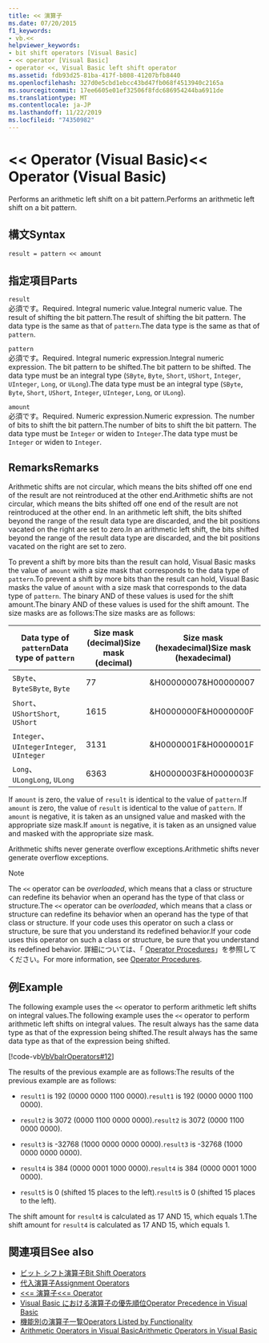 ```yaml
---
title: << 演算子
ms.date: 07/20/2015
f1_keywords:
- vb.<<
helpviewer_keywords:
- bit shift operators [Visual Basic]
- << operator [Visual Basic]
- operator <<, Visual Basic left shift operator
ms.assetid: fdb93d25-81ba-417f-b808-41207bfb8440
ms.openlocfilehash: 327d0e5cbd1ebcc43bd47fb068f4513940c2165a
ms.sourcegitcommit: 17ee6605e01ef32506f8fdc686954244ba6911de
ms.translationtype: MT
ms.contentlocale: ja-JP
ms.lasthandoff: 11/22/2019
ms.locfileid: "74350982"
---
```

# <a name="-operator-visual-basic"></a><span data-ttu-id="a46d5-102">\<\< Operator (Visual Basic)</span><span class="sxs-lookup"><span data-stu-id="a46d5-102">\<\< Operator (Visual Basic)</span></span>
<span data-ttu-id="a46d5-103">Performs an arithmetic left shift on a bit pattern.</span><span class="sxs-lookup"><span data-stu-id="a46d5-103">Performs an arithmetic left shift on a bit pattern.</span></span>  
  
## <a name="syntax"></a><span data-ttu-id="a46d5-104">構文</span><span class="sxs-lookup"><span data-stu-id="a46d5-104">Syntax</span></span>  
  
```vb  
result = pattern << amount  
```  
  
## <a name="parts"></a><span data-ttu-id="a46d5-105">指定項目</span><span class="sxs-lookup"><span data-stu-id="a46d5-105">Parts</span></span>  
 `result`  
 <span data-ttu-id="a46d5-106">必須です。</span><span class="sxs-lookup"><span data-stu-id="a46d5-106">Required.</span></span> <span data-ttu-id="a46d5-107">Integral numeric value.</span><span class="sxs-lookup"><span data-stu-id="a46d5-107">Integral numeric value.</span></span> <span data-ttu-id="a46d5-108">The result of shifting the bit pattern.</span><span class="sxs-lookup"><span data-stu-id="a46d5-108">The result of shifting the bit pattern.</span></span> <span data-ttu-id="a46d5-109">The data type is the same as that of `pattern`.</span><span class="sxs-lookup"><span data-stu-id="a46d5-109">The data type is the same as that of `pattern`.</span></span>  
  
 `pattern`  
 <span data-ttu-id="a46d5-110">必須です。</span><span class="sxs-lookup"><span data-stu-id="a46d5-110">Required.</span></span> <span data-ttu-id="a46d5-111">Integral numeric expression.</span><span class="sxs-lookup"><span data-stu-id="a46d5-111">Integral numeric expression.</span></span> <span data-ttu-id="a46d5-112">The bit pattern to be shifted.</span><span class="sxs-lookup"><span data-stu-id="a46d5-112">The bit pattern to be shifted.</span></span> <span data-ttu-id="a46d5-113">The data type must be an integral type (`SByte`, `Byte`, `Short`, `UShort`, `Integer`, `UInteger`, `Long`, or `ULong`).</span><span class="sxs-lookup"><span data-stu-id="a46d5-113">The data type must be an integral type (`SByte`, `Byte`, `Short`, `UShort`, `Integer`, `UInteger`, `Long`, or `ULong`).</span></span>  
  
 `amount`  
 <span data-ttu-id="a46d5-114">必須です。</span><span class="sxs-lookup"><span data-stu-id="a46d5-114">Required.</span></span> <span data-ttu-id="a46d5-115">Numeric expression.</span><span class="sxs-lookup"><span data-stu-id="a46d5-115">Numeric expression.</span></span> <span data-ttu-id="a46d5-116">The number of bits to shift the bit pattern.</span><span class="sxs-lookup"><span data-stu-id="a46d5-116">The number of bits to shift the bit pattern.</span></span> <span data-ttu-id="a46d5-117">The data type must be `Integer` or widen to `Integer`.</span><span class="sxs-lookup"><span data-stu-id="a46d5-117">The data type must be `Integer` or widen to `Integer`.</span></span>  
  
## <a name="remarks"></a><span data-ttu-id="a46d5-118">Remarks</span><span class="sxs-lookup"><span data-stu-id="a46d5-118">Remarks</span></span>  
 <span data-ttu-id="a46d5-119">Arithmetic shifts are not circular, which means the bits shifted off one end of the result are not reintroduced at the other end.</span><span class="sxs-lookup"><span data-stu-id="a46d5-119">Arithmetic shifts are not circular, which means the bits shifted off one end of the result are not reintroduced at the other end.</span></span> <span data-ttu-id="a46d5-120">In an arithmetic left shift, the bits shifted beyond the range of the result data type are discarded, and the bit positions vacated on the right are set to zero.</span><span class="sxs-lookup"><span data-stu-id="a46d5-120">In an arithmetic left shift, the bits shifted beyond the range of the result data type are discarded, and the bit positions vacated on the right are set to zero.</span></span>  
  
 <span data-ttu-id="a46d5-121">To prevent a shift by more bits than the result can hold, Visual Basic masks the value of `amount` with a size mask that corresponds to the data type of `pattern`.</span><span class="sxs-lookup"><span data-stu-id="a46d5-121">To prevent a shift by more bits than the result can hold, Visual Basic masks the value of `amount` with a size mask that corresponds to the data type of `pattern`.</span></span> <span data-ttu-id="a46d5-122">The binary AND of these values is used for the shift amount.</span><span class="sxs-lookup"><span data-stu-id="a46d5-122">The binary AND of these values is used for the shift amount.</span></span> <span data-ttu-id="a46d5-123">The size masks are as follows:</span><span class="sxs-lookup"><span data-stu-id="a46d5-123">The size masks are as follows:</span></span>  
  
|<span data-ttu-id="a46d5-124">Data type of `pattern`</span><span class="sxs-lookup"><span data-stu-id="a46d5-124">Data type of `pattern`</span></span>|<span data-ttu-id="a46d5-125">Size mask (decimal)</span><span class="sxs-lookup"><span data-stu-id="a46d5-125">Size mask (decimal)</span></span>|<span data-ttu-id="a46d5-126">Size mask (hexadecimal)</span><span class="sxs-lookup"><span data-stu-id="a46d5-126">Size mask (hexadecimal)</span></span>|  
|----------------------------|---------------------------|-------------------------------|  
|<span data-ttu-id="a46d5-127">`SByte`、 `Byte`</span><span class="sxs-lookup"><span data-stu-id="a46d5-127">`SByte`, `Byte`</span></span>|<span data-ttu-id="a46d5-128">7</span><span class="sxs-lookup"><span data-stu-id="a46d5-128">7</span></span>|<span data-ttu-id="a46d5-129">&H00000007</span><span class="sxs-lookup"><span data-stu-id="a46d5-129">&H00000007</span></span>|  
|<span data-ttu-id="a46d5-130">`Short`、 `UShort`</span><span class="sxs-lookup"><span data-stu-id="a46d5-130">`Short`, `UShort`</span></span>|<span data-ttu-id="a46d5-131">16</span><span class="sxs-lookup"><span data-stu-id="a46d5-131">15</span></span>|<span data-ttu-id="a46d5-132">&H0000000F</span><span class="sxs-lookup"><span data-stu-id="a46d5-132">&H0000000F</span></span>|  
|<span data-ttu-id="a46d5-133">`Integer`、 `UInteger`</span><span class="sxs-lookup"><span data-stu-id="a46d5-133">`Integer`, `UInteger`</span></span>|<span data-ttu-id="a46d5-134">31</span><span class="sxs-lookup"><span data-stu-id="a46d5-134">31</span></span>|<span data-ttu-id="a46d5-135">&H0000001F</span><span class="sxs-lookup"><span data-stu-id="a46d5-135">&H0000001F</span></span>|  
|<span data-ttu-id="a46d5-136">`Long`、 `ULong`</span><span class="sxs-lookup"><span data-stu-id="a46d5-136">`Long`, `ULong`</span></span>|<span data-ttu-id="a46d5-137">63</span><span class="sxs-lookup"><span data-stu-id="a46d5-137">63</span></span>|<span data-ttu-id="a46d5-138">&H0000003F</span><span class="sxs-lookup"><span data-stu-id="a46d5-138">&H0000003F</span></span>|  
  
 <span data-ttu-id="a46d5-139">If `amount` is zero, the value of `result` is identical to the value of `pattern`.</span><span class="sxs-lookup"><span data-stu-id="a46d5-139">If `amount` is zero, the value of `result` is identical to the value of `pattern`.</span></span> <span data-ttu-id="a46d5-140">If `amount` is negative, it is taken as an unsigned value and masked with the appropriate size mask.</span><span class="sxs-lookup"><span data-stu-id="a46d5-140">If `amount` is negative, it is taken as an unsigned value and masked with the appropriate size mask.</span></span>  
  
 <span data-ttu-id="a46d5-141">Arithmetic shifts never generate overflow exceptions.</span><span class="sxs-lookup"><span data-stu-id="a46d5-141">Arithmetic shifts never generate overflow exceptions.</span></span>  
  
> [!NOTE]
> <span data-ttu-id="a46d5-142">The `<<` operator can be *overloaded*, which means that a class or structure can redefine its behavior when an operand has the type of that class or structure.</span><span class="sxs-lookup"><span data-stu-id="a46d5-142">The `<<` operator can be *overloaded*, which means that a class or structure can redefine its behavior when an operand has the type of that class or structure.</span></span> <span data-ttu-id="a46d5-143">If your code uses this operator on such a class or structure, be sure that you understand its redefined behavior.</span><span class="sxs-lookup"><span data-stu-id="a46d5-143">If your code uses this operator on such a class or structure, be sure that you understand its redefined behavior.</span></span> <span data-ttu-id="a46d5-144">詳細については、「 [Operator Procedures](../../../visual-basic/programming-guide/language-features/procedures/operator-procedures.md)」を参照してください。</span><span class="sxs-lookup"><span data-stu-id="a46d5-144">For more information, see [Operator Procedures](../../../visual-basic/programming-guide/language-features/procedures/operator-procedures.md).</span></span>  
  
## <a name="example"></a><span data-ttu-id="a46d5-145">例</span><span class="sxs-lookup"><span data-stu-id="a46d5-145">Example</span></span>  
 <span data-ttu-id="a46d5-146">The following example uses the `<<` operator to perform arithmetic left shifts on integral values.</span><span class="sxs-lookup"><span data-stu-id="a46d5-146">The following example uses the `<<` operator to perform arithmetic left shifts on integral values.</span></span> <span data-ttu-id="a46d5-147">The result always has the same data type as that of the expression being shifted.</span><span class="sxs-lookup"><span data-stu-id="a46d5-147">The result always has the same data type as that of the expression being shifted.</span></span>  
  
 [!code-vb[VbVbalrOperators#12](~/samples/snippets/visualbasic/VS_Snippets_VBCSharp/VbVbalrOperators/VB/Class1.vb#12)]  
  
 <span data-ttu-id="a46d5-148">The results of the previous example are as follows:</span><span class="sxs-lookup"><span data-stu-id="a46d5-148">The results of the previous example are as follows:</span></span>  
  
- <span data-ttu-id="a46d5-149">`result1` is 192 (0000 0000 1100 0000).</span><span class="sxs-lookup"><span data-stu-id="a46d5-149">`result1` is 192 (0000 0000 1100 0000).</span></span>  
  
- <span data-ttu-id="a46d5-150">`result2` is 3072 (0000 1100 0000 0000).</span><span class="sxs-lookup"><span data-stu-id="a46d5-150">`result2` is 3072 (0000 1100 0000 0000).</span></span>  
  
- <span data-ttu-id="a46d5-151">`result3` is -32768 (1000 0000 0000 0000).</span><span class="sxs-lookup"><span data-stu-id="a46d5-151">`result3` is -32768 (1000 0000 0000 0000).</span></span>  
  
- <span data-ttu-id="a46d5-152">`result4` is 384 (0000 0001 1000 0000).</span><span class="sxs-lookup"><span data-stu-id="a46d5-152">`result4` is 384 (0000 0001 1000 0000).</span></span>  
  
- <span data-ttu-id="a46d5-153">`result5` is 0 (shifted 15 places to the left).</span><span class="sxs-lookup"><span data-stu-id="a46d5-153">`result5` is 0 (shifted 15 places to the left).</span></span>  
  
 <span data-ttu-id="a46d5-154">The shift amount for `result4` is calculated as 17 AND 15, which equals 1.</span><span class="sxs-lookup"><span data-stu-id="a46d5-154">The shift amount for `result4` is calculated as 17 AND 15, which equals 1.</span></span>  
  
## <a name="see-also"></a><span data-ttu-id="a46d5-155">関連項目</span><span class="sxs-lookup"><span data-stu-id="a46d5-155">See also</span></span>

- [<span data-ttu-id="a46d5-156">ビット シフト演算子</span><span class="sxs-lookup"><span data-stu-id="a46d5-156">Bit Shift Operators</span></span>](../../../visual-basic/language-reference/operators/bit-shift-operators.md)
- [<span data-ttu-id="a46d5-157">代入演算子</span><span class="sxs-lookup"><span data-stu-id="a46d5-157">Assignment Operators</span></span>](../../../visual-basic/language-reference/operators/assignment-operators.md)
- [<span data-ttu-id="a46d5-158"><<= 演算子</span><span class="sxs-lookup"><span data-stu-id="a46d5-158"><<= Operator</span></span>](../../../visual-basic/language-reference/operators/left-shift-assignment-operator.md)
- [<span data-ttu-id="a46d5-159">Visual Basic における演算子の優先順位</span><span class="sxs-lookup"><span data-stu-id="a46d5-159">Operator Precedence in Visual Basic</span></span>](../../../visual-basic/language-reference/operators/operator-precedence.md)
- [<span data-ttu-id="a46d5-160">機能別の演算子一覧</span><span class="sxs-lookup"><span data-stu-id="a46d5-160">Operators Listed by Functionality</span></span>](../../../visual-basic/language-reference/operators/operators-listed-by-functionality.md)
- [<span data-ttu-id="a46d5-161">Arithmetic Operators in Visual Basic</span><span class="sxs-lookup"><span data-stu-id="a46d5-161">Arithmetic Operators in Visual Basic</span></span>](../../../visual-basic/programming-guide/language-features/operators-and-expressions/arithmetic-operators.md)
